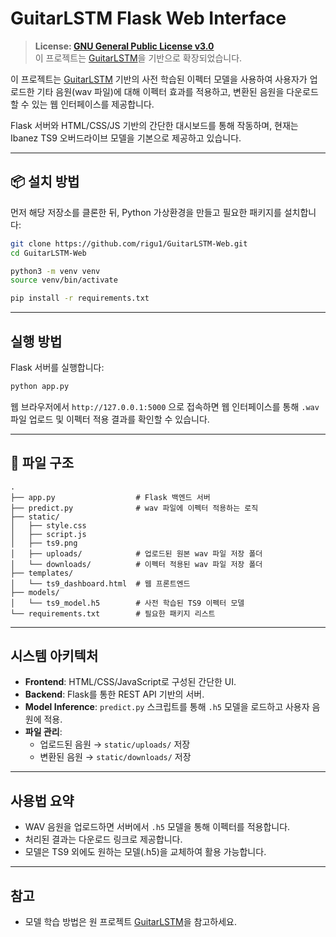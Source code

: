 # GuitarLSTM Flask Web Interface

> **License: [GNU General Public License v3.0](LICENSE)** <br>
> 이 프로젝트는 [GuitarLSTM](https://github.com/GuitarML/GuitarLSTM)을 기반으로 확장되었습니다.

이 프로젝트는 [GuitarLSTM](https://github.com/GuitarML/GuitarLSTM) 기반의 사전 학습된 이펙터 모델을 사용하여 사용자가 업로드한 기타 음원(wav 파일)에 대해 이펙터 효과를 적용하고, 변환된 음원을 다운로드할 수 있는 웹 인터페이스를 제공합니다.

Flask 서버와 HTML/CSS/JS 기반의 간단한 대시보드를 통해 작동하며, 현재는 Ibanez TS9 오버드라이브 모델을 기본으로 제공하고 있습니다.

---

## 📦 설치 방법

먼저 해당 저장소를 클론한 뒤, Python 가상환경을 만들고 필요한 패키지를 설치합니다:

```bash
git clone https://github.com/rigu1/GuitarLSTM-Web.git
cd GuitarLSTM-Web

python3 -m venv venv
source venv/bin/activate

pip install -r requirements.txt
```

---

## 실행 방법

Flask 서버를 실행합니다:

```bash
python app.py
```

웹 브라우저에서 `http://127.0.0.1:5000` 으로 접속하면 웹 인터페이스를 통해 `.wav` 파일 업로드 및 이펙터 적용 결과를 확인할 수 있습니다.

---

## 📂 파일 구조

```
.
├── app.py                  # Flask 백엔드 서버
├── predict.py              # wav 파일에 이펙터 적용하는 로직
├── static/
│   ├── style.css
│   ├── script.js
│   ├── ts9.png
│   ├── uploads/            # 업로드된 원본 wav 파일 저장 폴더
│   └── downloads/          # 이펙터 적용된 wav 파일 저장 폴더
├── templates/
│   └── ts9_dashboard.html  # 웹 프론트엔드
├── models/
│   └── ts9_model.h5        # 사전 학습된 TS9 이펙터 모델
└── requirements.txt        # 필요한 패키지 리스트
```

---

## 시스템 아키텍처

- **Frontend**: HTML/CSS/JavaScript로 구성된 간단한 UI.
- **Backend**: Flask를 통한 REST API 기반의 서버.
- **Model Inference**: `predict.py` 스크립트를 통해 `.h5` 모델을 로드하고 사용자 음원에 적용.
- **파일 관리**:
  - 업로드된 음원 → `static/uploads/` 저장
  - 변환된 음원 → `static/downloads/` 저장

---

## 사용법 요약

- WAV 음원을 업로드하면 서버에서 `.h5` 모델을 통해 이펙터를 적용합니다.
- 처리된 결과는 다운로드 링크로 제공합니다.
- 모델은 TS9 외에도 원하는 모델(.h5)을 교체하여 활용 가능합니다.

---

## 참고

- 모델 학습 방법은 원 프로젝트 [GuitarLSTM](https://github.com/GuitarML/GuitarLSTM)을 참고하세요.
